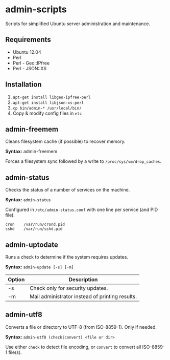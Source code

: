 admin-scripts
=============
Scripts for simplified Ubuntu server administration and
maintenance.


Requirements
------------
* Ubuntu 12.04
* Perl
* Perl - Geo::IPfree
* Perl - JSON::XS


Installation
------------
1. ```apt-get install libgeo-ipfree-perl```
2. ```apt-get install libjson-xs-perl```
3. ```cp bin/admin-* /usr/local/bin/```
4. Copy & modify config files in ```etc```


admin-freemem
-------------
Cleans filesystem cache (if possible) to recover memory.

**Syntax:** admin-freemem

Forces a filesystem sync followed by a write to
```/proc/sys/vm/drop_caches```.


admin-status
------------
Checks the status of a number of services on the machine.

**Syntax:** ```admin-status```

Configured in ```/etc/admin-status.conf``` with one line
per service (and PID file):

```
cron    /var/run/crond.pid
sshd    /var/run/sshd.pid
```


admin-uptodate
--------------
Runs a check to determine if the system requires updates.

**Syntax:** ```admin-update [-s] [-m]```  

Option | Description
-------|-------------------------------------------------
-s     | Check only for security updates.
-m     | Mail administrator instead of printing results.


admin-utf8
----------
Converts a file or directory to UTF-8 (from ISO-8859-1). Only if needed.

**Syntax:** ```admin-utf8 (check|convert) <file or dir>```

Use either ```check``` to detect file encoding, or ```convert``` to
convert all ISO-8859-1 file(s).
